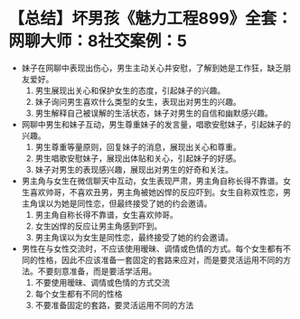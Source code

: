 # 【总结】坏男孩《魅力工程899》全套：网聊大师：8社交案例：5

-   妹子在网聊中表现出伤心，男生主动关心并安慰，了解到她是工作狂，缺乏朋友爱好。
    1.  男生展现出关心和保护女生的态度，引起妹子的兴趣。
    2.  妹子询问男生喜欢什么类型的女生，表现出对男生的兴趣。
    3.  男生解释自己被误解的生活状态，妹子对男生的自信和幽默感兴趣。
-   网聊中男生和妹子互动，男生尊重妹子的发言量，唱歌安慰妹子，引起妹子的兴趣。
    1.  男生尊重等量原则，回复妹子的消息，展现出关心和尊重。
    2.  男生唱歌安慰妹子，展现出体贴和关心，引起妹子的好感。
    3.  妹子对男生的表现感兴趣，展现出对男生的好奇和关注。
-   男主角与女生在微信聊天中互动，女生表现严肃，男主角自称长得不靠谱。女生喜欢帅哥，不喜欢丑男，男主角被她凶悍的反应吓到。女生自称双性恋，男主角误以为她是同性恋，但最终接受了她的约会邀请。
    1.  男主角自称长得不靠谱，女生喜欢帅哥。
    2.  女生凶悍的反应让男主角感到吓到。
    3.  男主角误以为女生是同性恋，最终接受了她的约会邀请。
-   男性在与女性交流时，不应该使用暧昧、调情或色情的方式。每个女生都有不同的性格，因此不应该准备一套固定的套路来应对，而是要灵活运用不同的方法。不要刻意准备，而是要活学活用。
    1.  不要使用暧昧、调情或色情的方式交流
    2.  每个女生都有不同的性格
    3.  不要准备固定的套路，要灵活运用不同的方法